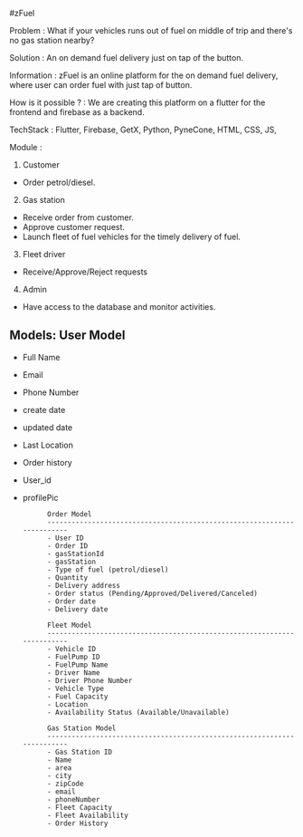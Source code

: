 #zFuel

Problem : What if your vehicles runs out of fuel on middle of trip and there's no gas station nearby?

Solution : An on demand fuel delivery just on tap of the button.

Information : zFuel is an online platform for the on demand fuel delivery, where user can order fuel with just tap
of button.

How is it possible ? : We are creating this platform on a flutter for the frontend and firebase as a backend.

TechStack : Flutter,
Firebase,
GetX,
Python,
PyneCone,
HTML, CSS, JS,


Module :
1. Customer
- Order petrol/diesel.
2. Gas station
- Receive order from customer.
- Approve customer request.
- Launch fleet of fuel vehicles for the timely delivery of fuel.
3. Fleet driver
- Receive/Approve/Reject requests
4. Admin
- Have access to the database and monitor activities.


Models:
User Model
------------------------------------------------------------------------
- Full Name
- Email
- Phone Number
- create date
- updated date
- Last Location
- Order history
- User_id
- profilePic


            Order Model
            ------------------------------------------------------------------------
            - User ID
            - Order ID
            - gasStationId
            - gasStation
            - Type of fuel (petrol/diesel)
            - Quantity
            - Delivery address
            - Order status (Pending/Approved/Delivered/Canceled)
            - Order date
            - Delivery date

            Fleet Model
            ------------------------------------------------------------------------
            - Vehicle ID
            - FuelPump ID
            - FuelPump Name
            - Driver Name
            - Driver Phone Number
            - Vehicle Type
            - Fuel Capacity
            - Location
            - Availability Status (Available/Unavailable)

            Gas Station Model
            ------------------------------------------------------------------------
            - Gas Station ID
            - Name
            - area
            - city
            - zipCode
            - email
            - phoneNumber
            - Fleet Capacity
            - Fleet Availability
            - Order History

